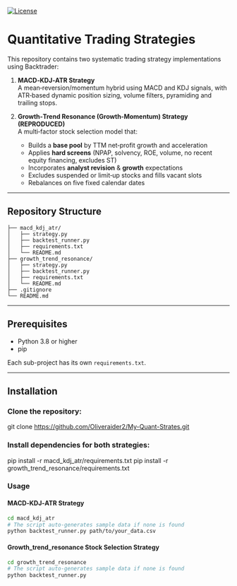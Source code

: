 [![License](https://img.shields.io/badge/license-MIT-green)](LICENSE)  

# Quantitative Trading Strategies

This repository contains two systematic trading strategy implementations using Backtrader:

1. **MACD‑KDJ‑ATR Strategy**  
   A mean‑reversion/momentum hybrid using MACD and KDJ signals, with ATR‑based dynamic position sizing, volume filters, pyramiding and trailing stops.

2. **Growth‑Trend Resonance (Growth‑Momentum) Strategy (REPRODUCED)**  
   A multi‑factor stock selection model that:  
   - Builds a **base pool** by TTM net‑profit growth and acceleration  
   - Applies **hard screens** (NPAP, solvency, ROE, volume, no recent equity financing, excludes ST)  
   - Incorporates **analyst revision** & **growth** expectations  
   - Excludes suspended or limit‑up stocks and fills vacant slots  
   - Rebalances on five fixed calendar dates

---

## Repository Structure


```text
├── macd_kdj_atr/
│   ├── strategy.py
│   ├── backtest_runner.py
│   ├── requirements.txt
│   └── README.md
├── growth_trend_resonance/
│   ├── strategy.py
│   ├── backtest_runner.py
│   ├── requirements.txt
│   └── README.md
├── .gitignore
└── README.md
```
---

## Prerequisites

- Python 3.8 or higher  
- pip

Each sub-project has its own `requirements.txt`.

---

## Installation

### Clone the repository:

git clone https://github.com/Oliveraider2/My-Quant-Strates.git 

### Install dependencies for both strategies:

pip install -r macd_kdj_atr/requirements.txt
pip install -r growth_trend_resonance/requirements.txt

### Usage

#### MACD‑KDJ‑ATR Strategy
```bash
cd macd_kdj_atr
# The script auto‑generates sample data if none is found
python backtest_runner.py path/to/your_data.csv
```

#### Growth_trend_resonance Stock Selection Strategy
```bash
cd growth_trend_resonance
# The script auto-generates sample data if none is found
python backtest_runner.py
```
